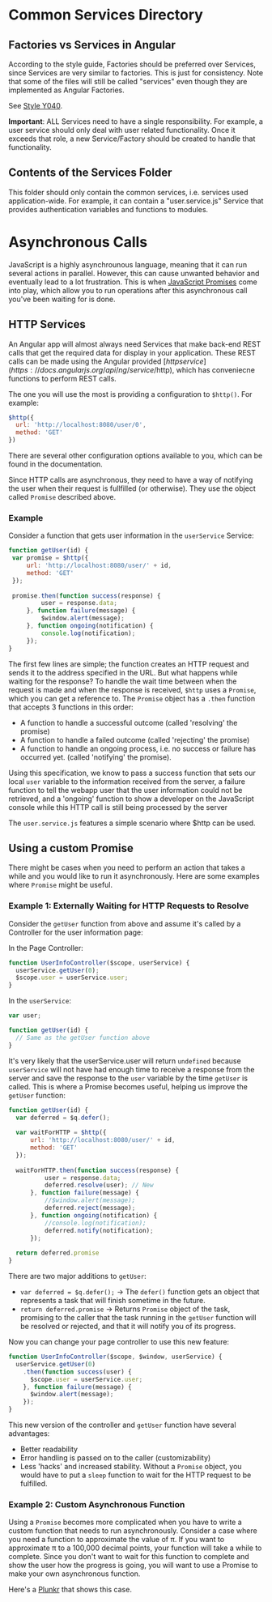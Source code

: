 # Common Services Directory #

## Factories vs Services in Angular ##
According to the style guide, Factories should be preferred over Services, 
since Services are very similar to factories. This is just for consistency.
Note that some of the files will still be called "services" even though they
are implemented as Angular Factories.

See [Style Y040](https://github.com/johnpapa/angular-styleguide#style-y040).

**Important**: ALL Services need to have a single responsibility. For example,
 a user service should only deal with user related functionality. Once it exceeds
 that role, a new Service/Factory should be created to handle that functionality.

## Contents of the Services Folder ##
This folder should only contain the common services, i.e. services used 
application-wide. For example, it can contain a "user.service.js" Service
that provides authentication variables and functions to modules.

# Asynchronous Calls
JavaScript is a highly asynchrounous language, meaning that it can run several actions 
in parallel. However, this can cause unwanted behavior and eventually lead to a lot frustration.
This is when [JavaScript Promises](https://developer.mozilla.org/en-US/docs/Web/JavaScript/Reference/Global_Objects/Promise) come into play, which allow you to run operations after this asynchronous call you've
been waiting for is done.

## HTTP Services
An Angular app will almost always need Services that make back-end REST calls that
get the required data for display in your application. These REST calls can be made
using the Angular provided [$http service](https://docs.angularjs.org/api/ng/service/$http),
which has conveniecne functions to perform REST calls.

The one you will use the most is providing a configuration to `$http()`. For example:
```js
$http({
  url: 'http://localhost:8080/user/0',
  method: 'GET'
})
```

There are several other configuration options available to you, which can be found in the
documentation.

Since HTTP calls are asynchronous, they need to have a way of notifying the user when their
request is fullfilled (or otherwise). They use the object called `Promise` described above.

### Example
Consider a function that gets user information in the `userService` Service:

```js
function getUser(id) {
 var promise = $http({
     url: 'http://localhost:8080/user/' + id,
     method: 'GET'
 });
 
 promise.then(function success(response) {
         user = response.data;
     }, function failure(message) {
         $window.alert(message);
     }, function ongoing(notification) {
         console.log(notification);
     });
}
```

The first few lines are simple; the function creates an HTTP request and sends it to the address specified in the URL. But what happens while waiting for the response? To handle the wait time between when the request is made and when the response is received, `$http` uses a `Promise`, which you can get a reference to. The `Promise` object has a `.then` function that accepts 3 functions in this order:
* A function to handle a successful outcome (called 'resolving' the promise)
* A function to handle a failed outcome (called 'rejecting' the promise)
* A function to handle an ongoing process, i.e. no success or failure has occurred yet. (called 'notifying' the promise).

Using this specification, we know to pass a success function that sets our local `user` variable to the information received from the server, a failure function to tell the webapp user that the user information could not be retrieved, and a 'ongoing' function to show a developer on the JavaScript console while this HTTP call is still being processed by the server

The `user.service.js` features a simple scenario where $http can be used.

## Using a custom Promise
There might be cases when you need to perform an action that takes a while and you would like to run it asynchronously. Here are some examples where `Promise` might be useful.

### Example 1: Externally Waiting for HTTP Requests to Resolve
Consider the `getUser` function from above and assume it's called by a Controller for the user information page:

In the Page Controller:
```js
function UserInfoController($scope, userService) {
  userService.getUser(0);
  $scope.user = userService.user;
}
```

In the `userService`:
```js
var user;

function getUser(id) {
  // Same as the getUser function above
}
```

It's very likely that the userService.user will return ```undefined``` because `userService` will not have had enough time to receive a response from the server and save the response to the `user` variable by the time `getUser` is called. This is where a Promise becomes useful, helping us improve the `getUser` function:
```js
function getUser(id) {
  var deferred = $q.defer();
 
  var waitForHTTP = $http({
      url: 'http://localhost:8080/user/' + id,
      method: 'GET'
  });
  
  waitForHTTP.then(function success(response) {
          user = response.data;
          deferred.resolve(user); // New
      }, function failure(message) {
          //$window.alert(message);
          deferred.reject(message);
      }, function ongoing(notification) {
          //console.log(notification);
          deferred.notify(notification);
      });
      
  return deferred.promise
}
```

There are two major additions to `getUser`:
* `var deferred = $q.defer();` -> The `defer()` function gets an object that represents a task that will finish sometime in the future.
* `return deferred.promise` -> Returns `Promise` object of the task, promising to the caller that the task running in the `getUser` function will be resolved or rejected, and that it will notify you of its progress.

Now you can change your page controller to use this new feature:
```js
function UserInfoController($scope, $window, userService) {
  userService.getUser(0)
    .then(function success(user) {
      $scope.user = userService.user;
    }, function failure(message) {
      $window.alert(message);
    });
}
```
This new version of the controller and `getUser` function have several advantages:
* Better readability
* Error handling is passed on to the caller (customizability)
* Less 'hacks' and increased stability. Without a `Promise` object, you would have to put a `sleep` function to wait for the HTTP request to be fulfilled.

### Example 2: Custom Asynchronous Function
Using a `Promise` becomes more complicated when you have to write a custom function that needs to run asynchronously. Consider a case where you need a function to approximate the value of &pi;. If you want to approximate &pi; to a 100,000 decimal points, your function will take a while to complete. Since you don't want to wait for this function to complete and show the user how the progress is going, you will want to use a Promise to make your own asynchronous function.

Here's a [Plunkr](http://plnkr.co/edit/Y0Jbd5n9xcJ3Vjgx5BV7?p=preview) that shows this case.
